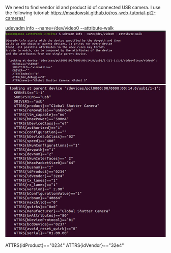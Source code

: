 We need to find vendor id and product id of connected USB camera. I use the following tutorial: https://msadowski.github.io/ros-web-tutorial-pt2-cameras/

udevadm info --name=/dev/video0 --attribute-walk
![alt text](./pic1.jpg)
![alt text](./pic2.jpg)

ATTRS{idProduct}=="0234"
ATTRS{idVendor}=="32e4"


